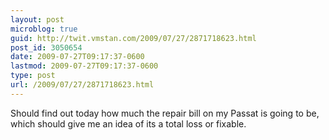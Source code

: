 ```yaml
---
layout: post
microblog: true
guid: http://twit.vmstan.com/2009/07/27/2871718623.html
post_id: 3050654
date: 2009-07-27T09:17:37-0600
lastmod: 2009-07-27T09:17:37-0600
type: post
url: /2009/07/27/2871718623.html
---
```

Should find out today how much the repair bill on my Passat is going to be, which should give me an idea of its a total loss or fixable.
